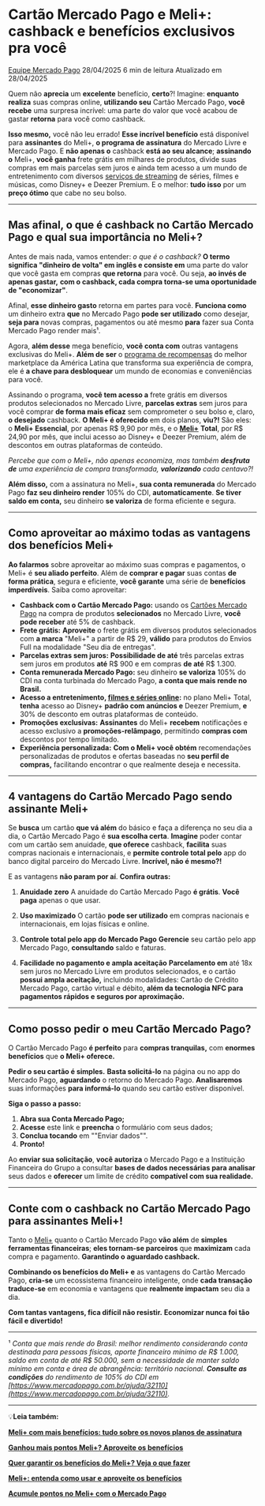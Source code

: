 # **Cartão Mercado Pago e Meli+: cashback e benefícios **exclusivos** pra você**

[Equipe Mercado Pago](https://meubolso.mercadopago.com.br/author/equipe-mercado-pago)
28/04/2025
6 min de leitura
Atualizado em 28/04/2025

Quem não **aprecia** um **excelente** benefício, **certo**?! Imagine: **enquanto realiza** suas compras online, **utilizando seu** Cartão Mercado Pago, **você recebe** uma surpresa incrível: uma parte do valor que você acabou de gastar **retorna** para você como cashback.

**Isso mesmo,** você não leu errado! **Esse incrível benefício** está disponível para **assinantes** do Meli+, **o programa de assinatura** do Mercado Livre e Mercado Pago. E **não apenas o** cashback **está ao seu alcance**; **assinando o** Meli+, **você ganha** frete grátis em milhares de produtos, divide suas compras em mais parcelas sem juros e ainda tem acesso a um mundo de entretenimento com diversos [serviços de streaming](https://meubolso.mercadopago.com.br/servicos-de-streaming-mercado-pontos) de séries, filmes e músicas, como Disney+ e Deezer Premium. E o melhor: **tudo isso** por um **preço ótimo** que cabe no seu bolso.

---

## **Mas afinal, o que é cashback no Cartão Mercado Pago e qual sua importância no Meli+?**

Antes de mais nada, vamos entender: _o que é o cashback?_ **O termo significa "dinheiro de volta" em inglês e consiste em** uma parte do valor que você gasta em compras **que retorna** para você. Ou seja, **ao invés de apenas gastar,** **com o cashback, cada compra torna-se uma oportunidade de "economizar"**.

Afinal, **esse dinheiro gasto** retorna em partes para você. **Funciona como** um dinheiro extra **que** no Mercado Pago **pode ser utilizado** como desejar, **seja para** novas compras, pagamentos ou até mesmo **para** fazer sua Conta Mercado Pago render mais¹.

Agora, **além desse** mega benefício, **você conta com** outras vantagens exclusivas do Meli+. **Além de ser** o [programa de recompensas](https://meubolso.mercadopago.com.br/meli-o-que-mudou-no-programa-de-recompensas-do-mercado-pago) do melhor marketplace da América Latina que transforma sua experiência de compra, ele é **a chave para desbloquear** um mundo de economias e conveniências para você.

Assinando o programa, **você tem acesso a** frete grátis em diversos produtos selecionados no Mercado Livre, **parcelas extras** sem juros para você comprar **de forma mais eficaz** sem comprometer o seu bolso e, claro, **o desejado** cashback. **O Meli+ é oferecido** em dois planos, **viu?!** São eles: o **Meli+ Essencial**, por apenas R$ 9,90 por mês, e o **[Meli+](https://meubolso.mercadopago.com.br/conheca-o-novo-meli-mais-mercado-pago-mercado-livre)** **Total**, por R$ 24,90 por mês, que inclui acesso ao Disney+ e Deezer Premium, além de descontos em outras plataformas de conteúdo.

_Percebe que com o Meli+, não apenas economiza, mas também **desfruta de** uma experiência de compra transformada, **valorizando** cada centavo?!_

**Além disso,** com a assinatura no Meli+, **sua conta remunerada** do Mercado Pago **faz seu dinheiro render** 105% do CDI, **automaticamente**. **Se tiver saldo em conta,** seu dinheiro **se valoriza** de forma eficiente e segura.

---

## **Como aproveitar ao máximo todas as vantagens dos benefícios Meli+**

**Ao falarmos** sobre aproveitar ao máximo suas compras e pagamentos, o Meli+ é **seu aliado perfeito**. Além de **comprar e pagar** suas contas **de forma prática**, segura e eficiente, **você garante** uma série de **benefícios imperdíveis**. Saiba como aproveitar:

- **Cashback com o Cartão Mercado Pago:** usando os [Cartões Mercado Pago](https://meubolso.mercadopago.com.br/cartoes-mercado-pago-pague-no-debito-credito-ou-no-cartao-virtual) na compra de produtos **selecionados** no Mercado Livre, **você pode receber** até 5% de cashback.
- **Frete grátis:** **Aproveite** o frete grátis em diversos produtos selecionados com **a marca** "Meli+" a partir de R$ 29, **válido** para produtos do Envios Full na modalidade "Seu dia de entregas".
- **Parcelas extras sem juros:** **Possibilidade de até** três parcelas extras sem juros em produtos **até** R$ 900 e em compras **de até** R$ 1.300.
- **Conta remunerada Mercado Pago:** seu dinheiro **se valoriza** 105% do CDI na conta turbinada do Mercado Pago, **a conta que mais rende no Brasil.**
- **Acesso a entretenimento, [filmes e séries online](https://meubolso.mercadopago.com.br/filmes-e-series-online-em-servicos-de-streaming):** no plano Meli+ Total, **tenha** acesso ao Disney+ **padrão com anúncios e** Deezer Premium, **e** 30% de desconto em outras plataformas de conteúdo.
- **Promoções exclusivas:** **Assinantes** do Meli+ **recebem** notificações e acesso exclusivo a **promoções-relâmpago**, permitindo **compras com** descontos por tempo limitado.
- **Experiência personalizada:** **Com o Meli+ você obtém** recomendações personalizadas de produtos e ofertas baseadas no **seu perfil de compras,** facilitando encontrar o que realmente deseja e necessita.

---

## **4 vantagens do Cartão Mercado Pago sendo assinante Meli+**

Se **busca** um cartão **que vá além** do básico e faça a diferença no seu dia a dia, o Cartão Mercado Pago é **sua escolha certa**. **Imagine** poder contar com um cartão sem anuidade, **que oferece** cashback, **facilita** suas compras nacionais e internacionais, e **permite controle total pelo** app do banco digital parceiro do Mercado Livre. **Incrível, não é mesmo?!**

E as vantagens **não param por aí**. **Confira outras:**

1. **Anuidade zero**
   A anuidade do Cartão Mercado Pago **é grátis**. **Você paga** apenas o que usar.

2. **Uso maximizado**
   O cartão **pode ser utilizado** em compras nacionais e internacionais, em lojas físicas e online.

3. **Controle total pelo app do Mercado Pago**
   **Gerencie** seu cartão pelo app Mercado Pago, **consultando** saldo e faturas.

4. **Facilidade no pagamento e ampla aceitação**
   **Parcelamento em** até 18x sem juros no Mercado Livre em produtos selecionados, e o cartão **possui ampla aceitação,** incluindo modalidades: Cartão de Crédito Mercado Pago, cartão virtual e débito, **além da tecnologia NFC para pagamentos rápidos e seguros por aproximação.**

---

## **Como posso pedir o meu Cartão Mercado Pago?**

O Cartão Mercado Pago **é perfeito** para **compras tranquilas,** com **enormes benefícios** que **o Meli+ oferece.**

**Pedir o seu cartão é simples.** **Basta solicitá-lo** na página ou no app do Mercado Pago, **aguardando** o retorno do Mercado Pago. **Analisaremos** suas informações **para informá-lo** quando seu cartão estiver disponível.

**Siga o passo a passo:**

1. **Abra sua Conta Mercado Pago;**
2. **Acesse** este link e **preencha** o formulário com seus dados;
3. **Conclua tocando** em ""Enviar dados"".
4. **Pronto!**

Ao **enviar sua solicitação**, **você autoriza** o Mercado Pago e a Instituição Financeira do Grupo a consultar **bases de dados necessárias para analisar** seus dados e **oferecer** um limite de crédito **compatível com sua realidade.**

---

## **Conte com o cashback no Cartão Mercado Pago para assinantes Meli+!**

Tanto o [Meli+](https://meubolso.mercadopago.com.br/beneficios-e-vantagens-meli) quanto o Cartão Mercado Pago **vão além** de **simples ferramentas financeiras**; **eles tornam-se parceiros** que **maximizam** cada compra e pagamento. **Garantindo o aguardado cashback.**

**Combinando os benefícios do Meli+ e** as vantagens do Cartão Mercado Pago, **cria-se** um ecossistema financeiro inteligente, onde **cada transação traduce-se** em economia e vantagens que **realmente impactam** seu dia a dia.

**Com tantas vantagens, fica difícil não resistir.** **Economizar nunca foi tão fácil e divertido!**

---

¹ _Conta que mais rende do Brasil: melhor rendimento considerando conta destinada para pessoas físicas, aporte financeiro mínimo de R$ 1.000, saldo em conta de até R$ 50.000, sem a necessidade de manter saldo mínimo em conta e área de abrangência: território nacional. **Consulte as condições** do rendimento de 105% do CDI em [https://www.mercadopago.com.br/ajuda/32110](https://www.mercadopago.com.br/ajuda/32110)._

---

💡**Leia também:**

**[Meli+ com mais benefícios: tudo sobre os novos planos de assinatura](https://meubolso.mercadopago.com.br/novos-planos-de-assinatura-meli-mais)**

**[Ganhou mais pontos Meli+? Aproveite os benefícios](https://meubolso.mercadopago.com.br/meli-mais-como-aproveitar-beneficios)**

**[Quer garantir os benefícios do Meli+? Veja o que fazer](https://meubolso.mercadopago.com.br/beneficios-meli)**

**[Meli+: entenda como usar e aproveite os benefícios](https://meubolso.mercadopago.com.br/meli-mais-entenda-como-usar-e-aproveite-os-beneficios)**

**[Acumule pontos no Meli+ com o Mercado Pago](https://meubolso.mercadopago.com.br/acumule-pontos-no-meli-com-mercado-pago)** 
